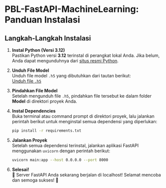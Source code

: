 # PBL-FastAPI-MachineLearning: Panduan Instalasi

## Langkah-Langkah Instalasi

1. **Instal Python (Versi 3.12)**  
   Pastikan Python versi **3.12** terinstal di perangkat lokal Anda. Jika belum, Anda dapat mengunduhnya dari [situs resmi Python](https://www.python.org/downloads/](https://www.python.org/downloads/release/python-3127/)).

2. **Unduh File Model**  
   Unduh file model `.h5` yang dibutuhkan dari tautan berikut:  
   [Unduh file `.h5`](https://drive.google.com/file/d/1jYZ1oEWbjPc5OHQciIC3ICrTfabYTJt7/view?usp=sharing)

3. **Pindahkan File Model**  
   Setelah mengunduh file `.h5`, pindahkan file tersebut ke dalam folder **Model** di direktori proyek Anda.

4. **Instal Dependencies**  
   Buka terminal atau command prompt di direktori proyek, lalu jalankan perintah berikut untuk menginstal semua dependensi yang diperlukan:  
   ```bash
   pip install -r requirements.txt
   ```

5. **Jalankan Proyek**  
   Setelah semua dependensi terinstal, jalankan aplikasi FastAPI menggunakan `uvicorn` dengan perintah berikut:  
   ```bash
   uvicorn main:app --host 0.0.0.0 --port 8000
   ```

6. **Selesai!**  
   🎉 Server FastAPI Anda sekarang berjalan di localhost! Selamat mencoba dan semoga sukses! 🥳
